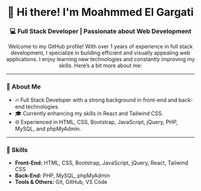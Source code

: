 <h1 align="center">👋 Hi there! I'm Moahmmed El Gargati</h1>

<h3 align="center">💻 Full Stack Developer | Passionate about Web Development</h3>

<p align="center">Welcome to my GitHub profile! With over 1 years of experience in full stack development, I specialize in building efficient and visually appealing web applications. I enjoy learning new technologies and constantly improving my skills. Here’s a bit more about me:</p>

---

### 🌟 About Me
- 🔥 Full Stack Developer with a strong background in front-end and back-end technologies.
- 🎓 Currently enhancing my skills in React and Tailwind CSS.
- 🌐 Experienced in HTML, CSS, Bootstrap, JavaScript, jQuery, PHP, MySQL, and phpMyAdmin.

---

### 🚀 Skills
- **Front-End:** HTML, CSS, Bootstrap, JavaScript, jQuery, React, Tailwind CSS
- **Back-End:** PHP, MySQL, phpMyAdmin
- **Tools & Others:** Git, GitHub, VS Code
